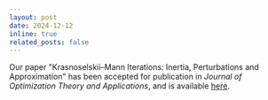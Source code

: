 ```yaml
---
layout: post
date: 2024-12-12
inline: true
related_posts: false
---
```


Our paper "Krasnoselskii–Mann Iterations: Inertia, Perturbations and Approximation" has been accepted for publication in _Journal of Optimization Theory and Applications_, and is available [here](https://doi.org/10.1007/s10957-024-02600-5).  